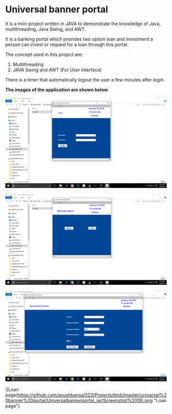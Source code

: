 # Universal banner portal

It is a mini-project written in JAVA to demonstrate the knowledge of Java, multithreading, Java Swing, and AWT.

It is a banking portal which provides two option loan and investment a person can invest or request for a loan through this portal.

The concept used in this project are:
1. Multithreading
2. JAVA Swing and AWT (For User Interface)

There is a timer that automatically logout the user a few minutes after login.

__The images of the application are shown below__

![Login page](https://github.com/ayushbansal323/Projects/blob/master/universal%20banner%20portal/Universalbannerportal_jar/Screenshot%20(6).png "Login page")


![Menu](https://github.com/ayushbansal323/Projects/blob/master/universal%20banner%20portal/Universalbannerportal_jar/Screenshot%20(7).png "Menu")


![Investment page](https://github.com/ayushbansal323/Projects/blob/master/universal%20banner%20portal/Universalbannerportal_jar/Screenshot%20(8).png "Investment page")


![Loan page(https://github.com/ayushbansal323/Projects/blob/master/universal%20banner%20portal/Universalbannerportal_jar/Screenshot%20(9).png "Loan page")
